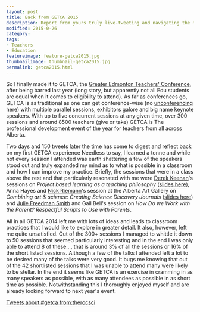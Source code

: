 ```yaml
---
layout: post  
title: Back from GETCA 2015
description: Report from yours truly live-tweeting and navigating the melee at GETCA 2015 (Annual Greater Edmonton Teachers' Conference).
modified: 2015-0-26
category: 
tags:
- Teachers
- Education
featureimage: feature-getca2015.jpg
thumbnailimage: thumbnail-getca2015.jpg
permalink: getca2015.html
--- 
```

<p>So I finally made it to GETCA, the <a href="http://getca.com/">Greater Edmonton Teachers' Conference</a>, after being barred last year (long story, but apparently not all Edu students are equal when it comes to eligibility to attend). As far as conferences go, GETCA is as traditional as one can get conference-wise (no <a href="http://en.wikipedia.org/wiki/Unconference">unconferencing</a> here) with multiple parallel sessions, exhibitors galore and big name keynote speakers. With up to five concurrent sessions at any given time, over 300 sessions and around 8500 teachers (give or take) GETCA is The professional development event of the year for teachers from all across Alberta. </p>

<p>Two days and 150 tweets later the time has come to digest and reflect back on my first GETCA experience Needless to say, I learned a tonne and while not every session I attended was earth shattering a few of the speakers stood out and truly expanded my mind as to what is possible in a classroom and how I can improve my practice. Briefly, the sessions that were in a class above the rest and that particularly resonated with me were <a href="https://twitter.com/mrdkeenan">Derek Keenan</a>'s sessions on <em>Project based learning as a teaching philosophy</em> (<a href="http://mrkeenan.ca/wp-content/uploads/2015/02/pbl-as-a-teaching-philosophy.pdf">slides here</a>), Anna Hayes and <a href="https://twitter.com/scimann">Nick Riemann</a>'s session at the Alberta Art Gallery on <em>Combining art & science: Creating Science Discovery Journals</em> (<a href="https://docs.google.com/a/share.epsb.ca/presentation/d/19KV-UmQKbpFjIKZfMyKhfJgaFs2hZKW1IpFmA2B5MaQ/edit#slide=id.p">slides here</a>) and <a href="https://twitter.com/parentingpower">Julie Freedman Smith</a> and Gail Bell's session on <em>How Do we Work with the Parent? Respectful Scripts to Use with Parents</em>.</p>

<p>All in all GETCA 2014 left me with lots of ideas and leads to classroom practices that I would like to explore in greater detail. It also, however, left me quite unsatisfied. Out of the 300+ sessions I managed to whittle it down to 50 sessions that seemed particularly interesting and in the end I was only able to attend 8 of these..., that is around 3% of all the sessions or 16% of the short listed sessions. Although a few of the talks I attended left a lot to be desired many of the talks were very good. It bugs me knowing that out of the 42 shortlisted sessions that I was unable to attend many were likely to be stellar. In the end it seems like GETCA is an exercise in cramming in as many speakers as possible, with as many attendees as possible in as short time as possible. Notwithstanding this I thoroughly enjoyed myself and are already looking forward to next year's event.</p>

<a class="twitter-timeline" href="https://twitter.com/search?q=%23getca%20from%3Atherocsci" data-widget-id="572398961177014272">Tweets about #getca from:therocsci</a>
<script>!function(d,s,id){var js,fjs=d.getElementsByTagName(s)[0],p=/^http:/.test(d.location)?'http':'https';if(!d.getElementById(id)){js=d.createElement(s);js.id=id;js.src=p+"://platform.twitter.com/widgets.js";fjs.parentNode.insertBefore(js,fjs);}}(document,"script","twitter-wjs");</script>